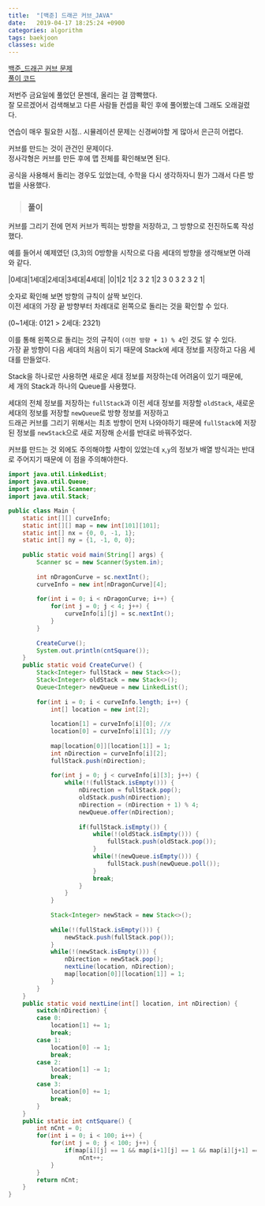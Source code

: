 ```yaml
---
title:  "[백준] 드래곤 커브_JAVA"
date:   2019-04-17 18:25:24 +0900
categories: algorithm
tags: baekjoon
classes: wide
---
```


[백준_드래곤 커브 문제](https://www.acmicpc.net/problem/15685)  
[풀이 코드](https://github.com/2ssue/Algorithm/blob/master/Baekjoon/15685.java)  
  
저번주 금요일에 풀었던 문젠데, 올리는 걸 깜빡했다.  
잘 모르겠어서 검색해보고 다른 사람들 컨셉을 확인 후에 풀어봤는데 그래도 오래걸렸다.  
  
연습이 매우 필요한 시점.. 시뮬레이션 문제는 신경써야할 게 많아서 은근히 어렵다.  

커브를 만드는 것이 관건인 문제이다.  
정사각형은 커브를 만든 후에 맵 전체를 확인해보면 된다.  
  
공식을 사용해서 돌리는 경우도 있었는데, 수학을 다시 생각하자니 뭔가 그래서 다른 방법을 사용했다. 

> ### 풀이
 
커브를 그리기 전에 먼저 커브가 찍히는 방향을 저장하고, 그 방향으로 전진하도록 작성했다.  
  
예를 들어서 예제였던 (3,3)의 0방향을 시작으로 다음 세대의 방향을 생각해보면 아래와 같다.    
  
|0세대|1세대|2세대|3세대|4세대|
|0|1|2 1|2 3 2 1|2 3 0 3 2 3 2 1|
  
숫자로 확인해 보면 방향의 규칙이 살짝 보인다.  
이전 세대의 가장 끝 방향부터 차례대로 왼쪽으로 돌리는 것을 확인할 수 있다.  
  
(0~1세대: 0121 > 2세대: 2321)  
  
이를 통해 왼쪽으로 돌리는 것의 규칙이 `(이전 방향 + 1) % 4`인 것도 알 수 있다.  
가장 끝 방향이 다음 세대의 처음이 되기 때문에 Stack에 세대 정보를 저장하고 다음 세대를 만들었다.  
  
Stack을 하나로만 사용하면 새로운 세대 정보를 저장하는데 어려움이 있기 때문에,  
세 개의 Stack과 하나의 Queue를 사용했다.  
  
세대의 전체 정보를 저장하는 `fullStack`과 이전 세대 정보를 저장할 `oldStack`, 새로운 세대의 정보를 저장할 `newQueue`로 방향 정보를 저장하고  
드래곤 커브를 그리기 위해서는 최초 방향이 먼저 나와야하기 때문에 `fullStack`에 저장된 정보를 `newStack`으로 새로 저장해 순서를 반대로 바꿔주었다.  
  
커브를 만드는 것 외에도 주의해야할 사항이 있었는데 `x`,`y`의 정보가 배열 방식과는 반대로 주어지기 때문에 이 점을 주의해야한다.  

```java
import java.util.LinkedList;
import java.util.Queue;
import java.util.Scanner;
import java.util.Stack;

public class Main {
	static int[][] curveInfo;
	static int[][] map = new int[101][101];
	static int[] nx = {0, 0, -1, 1};
	static int[] ny = {1, -1, 0, 0};
	
	public static void main(String[] args) {
		Scanner sc = new Scanner(System.in);
		
		int nDragonCurve = sc.nextInt();
		curveInfo = new int[nDragonCurve][4];
		
		for(int i = 0; i < nDragonCurve; i++) {
			for(int j = 0; j < 4; j++) {
				curveInfo[i][j] = sc.nextInt();
			}
		}
		
		CreateCurve();
		System.out.println(cntSquare());
	}
	public static void CreateCurve() {
		Stack<Integer> fullStack = new Stack<>();
		Stack<Integer> oldStack = new Stack<>();
		Queue<Integer> newQueue = new LinkedList();
		
		for(int i = 0; i < curveInfo.length; i++) {
			int[] location = new int[2];
			
			location[1] = curveInfo[i][0]; //x
			location[0] = curveInfo[i][1]; //y
			
			map[location[0]][location[1]] = 1;
			int nDirection = curveInfo[i][2];
			fullStack.push(nDirection);
	
			for(int j = 0; j < curveInfo[i][3]; j++) {
				while(!(fullStack.isEmpty())) {
					nDirection = fullStack.pop();
					oldStack.push(nDirection);
					nDirection = (nDirection + 1) % 4;
					newQueue.offer(nDirection);
					
					if(fullStack.isEmpty()) {
						while(!(oldStack.isEmpty())) {
							fullStack.push(oldStack.pop());
						}
						while(!(newQueue.isEmpty())) {
							fullStack.push(newQueue.poll());
						}
						break;
					}
				}
			}
			
			Stack<Integer> newStack = new Stack<>();
			
			while(!(fullStack.isEmpty())) {
				newStack.push(fullStack.pop());
			}
			while(!(newStack.isEmpty())) {
				nDirection = newStack.pop();
				nextLine(location, nDirection);
				map[location[0]][location[1]] = 1;
			}
		}
	}
	public static void nextLine(int[] location, int nDirection) {
		switch(nDirection) {
		case 0:
			location[1] += 1;
			break;
		case 1:
			location[0] -= 1;
			break;
		case 2:
			location[1] -= 1;
			break;
		case 3:
			location[0] += 1;
			break;
		}
	}
	public static int cntSquare() {
		int nCnt = 0;
		for(int i = 0; i < 100; i++) {
			for(int j = 0; j < 100; j++) {
				if(map[i][j] == 1 && map[i+1][j] == 1 && map[i][j+1] == 1&& map[i+1][j+1] == 1)
					nCnt++;
			}
		}
		return nCnt;
	}
}
```